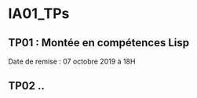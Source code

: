 # IA01_TPs

## TP01 : Montée en compétences Lisp
Date de remise : 07 octobre 2019 à 18H

## TP02 ..
